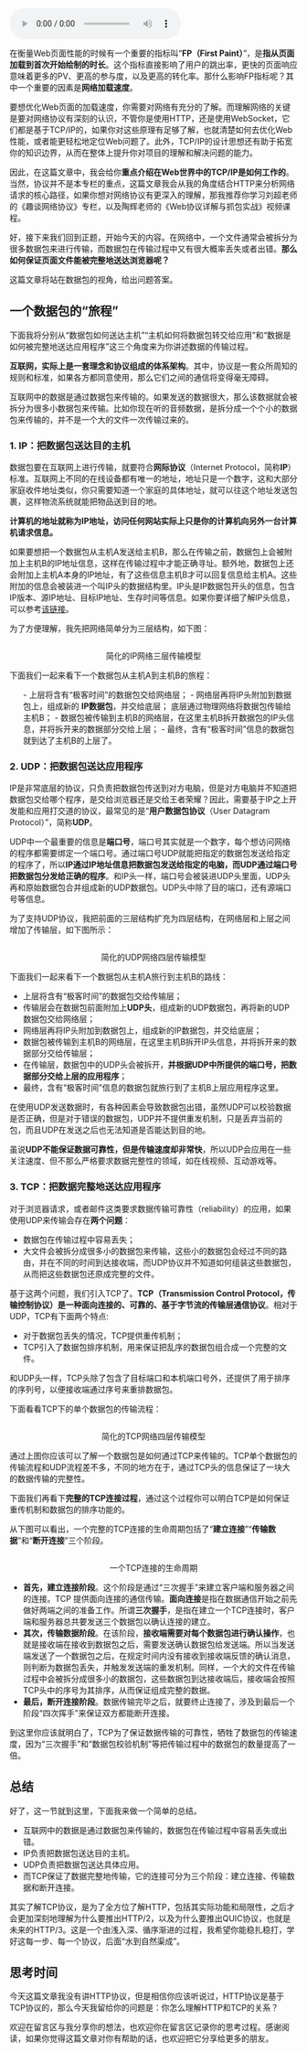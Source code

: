 <audio title="02 _ TCP协议：如何保证页面文件能被完整送达浏览器？" src="https://static001.geekbang.org/resource/audio/98/ab/989fd02dfaccd7c08555afd3ee2138ab.mp3" controls="controls"></audio> 
<p>在衡量Web页面性能的时候有一个重要的指标叫“<strong>FP（First Paint）</strong>”，是<strong>指从页面加载到首次开始绘制的时长</strong>。这个指标直接影响了用户的跳出率，更快的页面响应意味着更多的PV、更高的参与度，以及更高的转化率。那什么影响FP指标呢？其中一个重要的因素是<strong>网络加载速度</strong>。</p><p>要想优化Web页面的加载速度，你需要对网络有充分的了解。而理解网络的关键是要对网络协议有深刻的认识，不管你是使用HTTP，还是使用WebSocket，它们都是基于TCP/IP的，如果你对这些原理有足够了解，也就清楚如何去优化Web性能，或者能更轻松地定位Web问题了。此外，TCP/IP的设计思想还有助于拓宽你的知识边界，从而在整体上提升你对项目的理解和解决问题的能力。</p><p>因此，在这篇文章中，我会给你<strong>重点介绍在Web世界中的TCP/IP是如何工作的</strong>。当然，协议并不是本专栏的重点，这篇文章我会从我的角度结合HTTP来分析网络请求的核心路径，如果你想对网络协议有更深入的理解，那我推荐你学习刘超老师的《趣谈网络协议》专栏，以及陶辉老师的《Web协议详解与抓包实战》视频课程。</p><p>好，接下来我们回到正题，开始今天的内容。在网络中，一个文件通常会被拆分为很多数据包来进行传输，而数据包在传输过程中又有很大概率丢失或者出错。<strong>那么如何保证页面文件能被完整地送达浏览器呢？</strong></p><!-- [[[read_end]]] --><p>这篇文章将站在数据包的视角，给出问题答案。</p><h2>一个数据包的“旅程”</h2><p>下面我将分别从“数据包如何送达主机”“主机如何将数据包转交给应用”和“数据是如何被完整地送达应用程序”这三个角度来为你讲述数据的传输过程。</p><p><strong>互联网，实际上是一套理念和协议组成的体系架构</strong>。其中，协议是一套众所周知的规则和标准，如果各方都同意使用，那么它们之间的通信将变得毫无障碍。</p><p>互联网中的数据是通过数据包来传输的。如果发送的数据很大，那么该数据就会被拆分为很多小数据包来传输。比如你现在听的音频数据，是拆分成一个个小的数据包来传输的，并不是一个大的文件一次传输过来的。</p><h3>1. IP：把数据包送达目的主机</h3><p>数据包要在互联网上进行传输，就要符合<strong>网际协议</strong>（Internet Protocol，简称<strong>IP</strong>）标准。互联网上不同的在线设备都有唯一的地址，地址只是一个数字，这和大部分家庭收件地址类似，你只需要知道一个家庭的具体地址，就可以往这个地址发送包裹，这样物流系统就能把物品送到目的地。</p><p><strong>计算机的地址就称为IP地址，访问任何网站实际上只是你的计算机向另外一台计算机请求信息。</strong></p><p>如果要想把一个数据包从主机A发送给主机B，那么在传输之前，数据包上会被附加上主机B的IP地址信息，这样在传输过程中才能正确寻址。额外地，数据包上还会附加上主机A本身的IP地址，有了这些信息主机B才可以回复信息给主机A。这些附加的信息会被装进一个叫IP头的数据结构里。IP头是IP数据包开头的信息，包含IP版本、源IP地址、目标IP地址、生存时间等信息。如果你要详细了解IP头信息，可以参考<a href="https://zh.wikipedia.org/wiki/%E4%BC%A0%E8%BE%93%E6%8E%A7%E5%88%B6%E5%8D%8F%E8%AE%AE">该链接</a>。</p><p>为了方便理解，我先把网络简单分为三层结构，如下图：</p><p><img src="https://static001.geekbang.org/resource/image/00/4d/00d9bcad0bda1fdb43ead428e89ae74d.png" alt=""></p><center><span class="reference">简化的IP网络三层传输模型</span></center><p>下面我们一起来看下一个数据包从主机A到主机B的旅程：</p><ul>
- 上层将含有“极客时间”的数据包交给网络层；
- 网络层再将IP头附加到数据包上，组成新的 <strong>IP数据包</strong>，并交给底层；
  底层通过物理网络将数据包传输给主机B；
- 数据包被传输到主机B的网络层，在这里主机B拆开数据包的IP头信息，并将拆开来的数据部分交给上层；
- 最终，含有“极客时间”信息的数据包就到达了主机B的上层了。
  </ul><h3>2. UDP：把数据包送达应用程序</h3><p>IP是非常底层的协议，只负责把数据包传送到对方电脑，但是对方电脑并不知道把数据包交给哪个程序，是交给浏览器还是交给王者荣耀？因此，需要基于IP之上开发能和应用打交道的协议，最常见的是“<strong>用户数据包协议</strong>（User Datagram Protocol）”，简称<strong>UDP</strong>。</p><p>UDP中一个最重要的信息是<strong>端口号</strong>，端口号其实就是一个数字，每个想访问网络的程序都需要绑定一个端口号。通过端口号UDP就能把指定的数据包发送给指定的程序了，所以<strong>IP通过IP地址信息把数据包发送给指定的电脑，而UDP通过端口号把数据包分发给正确的程序</strong>。和IP头一样，端口号会被装进UDP头里面，UDP头再和原始数据包合并组成新的UDP数据包。UDP头中除了目的端口，还有源端口号等信息。</p><p>为了支持UDP协议，我把前面的三层结构扩充为四层结构，在网络层和上层之间增加了传输层，如下图所示：</p><p><img src="https://static001.geekbang.org/resource/image/3e/ea/3edb673a43f23d84253c52124ce447ea.png" alt=""></p><center><span class="reference">简化的UDP网络四层传输模型</span></center><p>下面我们一起来看下一个数据包从主机A旅行到主机B的路线：</p><ul>
  <li>上层将含有“极客时间”的数据包交给传输层；</li>
  <li>传输层会在数据包前面附加上<strong>UDP头</strong>，组成新的UDP数据包，再将新的UDP数据包交给网络层；</li>
  <li>网络层再将IP头附加到数据包上，组成新的IP数据包，并交给底层；</li>
  <li>数据包被传输到主机B的网络层，在这里主机B拆开IP头信息，并将拆开来的数据部分交给传输层；</li>
  <li>在传输层，数据包中的UDP头会被拆开，<strong>并根据UDP中所提供的端口号，把数据部分交给上层的应用程序</strong>；</li>
  <li>最终，含有“极客时间”信息的数据包就旅行到了主机B上层应用程序这里。</li>
  </ul><p>在使用UDP发送数据时，有各种因素会导致数据包出错，虽然UDP可以校验数据是否正确，但是对于错误的数据包，UDP并不提供重发机制，只是丢弃当前的包，而且UDP在发送之后也无法知道是否能达到目的地。</p><p>虽说<strong>UDP不能保证数据可靠性，但是传输速度却非常快</strong>，所以UDP会应用在一些关注速度、但不那么严格要求数据完整性的领域，如在线视频、互动游戏等。</p><h3>3. TCP：把数据完整地送达应用程序</h3><p>对于浏览器请求，或者邮件这类要求数据传输可靠性（reliability）的应用，如果使用UDP来传输会存在<strong>两个问题</strong>：</p><ul>
  <li>数据包在传输过程中容易丢失；</li>
  <li>大文件会被拆分成很多小的数据包来传输，这些小的数据包会经过不同的路由，并在不同的时间到达接收端，而UDP协议并不知道如何组装这些数据包，从而把这些数据包还原成完整的文件。</li>
  </ul><p>基于这两个问题，我们引入TCP了。<strong>TCP（Transmission Control Protocol，传输控制协议）是一种面向连接的、可靠的、基于字节流的传输层通信协议</strong>。相对于UDP，TCP有下面两个特点:</p><ul>
  <li>对于数据包丢失的情况，TCP提供重传机制；</li>
  <li>TCP引入了数据包排序机制，用来保证把乱序的数据包组合成一个完整的文件。</li>
  </ul><p>和UDP头一样，TCP头除了包含了目标端口和本机端口号外，还提供了用于排序的序列号，以便接收端通过序号来重排数据包。</p><p>下面看看TCP下的单个数据包的传输流程：</p><p><img src="https://static001.geekbang.org/resource/image/94/32/943ac29f7d5b45a8861b0cde5da99032.png" alt=""></p><center><span class="reference">简化的TCP网络四层传输模型</span></center><p>通过上图你应该可以了解一个数据包是如何通过TCP来传输的。TCP单个数据包的传输流程和UDP流程差不多，不同的地方在于，通过TCP头的信息保证了一块大的数据传输的完整性。</p><p>下面我们再看下<strong>完整的TCP连接过程</strong>，通过这个过程你可以明白TCP是如何保证重传机制和数据包的排序功能的。</p><p>从下图可以看出，一个完整的TCP连接的生命周期包括了“<strong>建立连接</strong>”“<strong>传输数据</strong>”和“<strong>断开连接</strong>”三个阶段。</p><p><img src="https://static001.geekbang.org/resource/image/44/44/440ee50de56edc27c6b3c992b3a25844.png" alt=""></p><center><span class="reference">一个TCP连接的生命周期</span></center><ul>
  <li><strong>首先，建立连接阶段</strong>。这个阶段是通过“三次握手”来建立客户端和服务器之间的连接。TCP 提供面向连接的通信传输。<strong>面向连接</strong>是指在数据通信开始之前先做好两端之间的准备工作。所谓<strong>三次握手</strong>，是指在建立一个TCP连接时，客户端和服务器总共要发送三个数据包以确认连接的建立。</li>
  <li><strong>其次，传输数据阶段</strong>。在该阶段，<strong>接收端需要对每个数据包进行确认操作</strong>，也就是接收端在接收到数据包之后，需要发送确认数据包给发送端。所以当发送端发送了一个数据包之后，在规定时间内没有接收到接收端反馈的确认消息，则判断为数据包丢失，并触发发送端的重发机制。同样，一个大的文件在传输过程中会被拆分成很多小的数据包，这些数据包到达接收端后，接收端会按照TCP头中的序号为其排序，从而保证组成完整的数据。</li>
  <li><strong>最后，断开连接阶段</strong>。数据传输完毕之后，就要终止连接了，涉及到最后一个阶段“四次挥手”来保证双方都能断开连接。</li>
  </ul><p>到这里你应该就明白了，TCP为了保证数据传输的可靠性，牺牲了数据包的传输速度，因为“三次握手”和“数据包校验机制”等把传输过程中的数据包的数量提高了一倍。</p><h2>总结</h2><p>好了，这一节就到这里，下面我来做一个简单的总结。</p><ul>
  <li>互联网中的数据是通过数据包来传输的，数据包在传输过程中容易丢失或出错。</li>
  <li>IP负责把数据包送达目的主机。</li>
  <li>UDP负责把数据包送达具体应用。</li>
  <li>而TCP保证了数据完整地传输，它的连接可分为三个阶段：建立连接、传输数据和断开连接。</li>
  </ul><p>其实了解TCP协议，是为了全方位了解HTTP，包括其实际功能和局限性，之后才会更加深刻地理解为什么要推出HTTP/2，以及为什么要推出QUIC协议，也就是未来的HTTP/3。这是一个由浅入深、循序渐进的过程，我希望你能稳扎稳打，学好这每一步、每一个协议，后面“水到自然渠成”。</p><h2>思考时间</h2><p>今天这篇文章我没有讲HTTP协议，但是相信你应该听说过，HTTP协议是基于TCP协议的，那么今天我留给你的问题是：你怎么理解HTTP和TCP的关系？</p><p>欢迎在留言区与我分享你的想法，也欢迎你在留言区记录你的思考过程。感谢阅读，如果你觉得这篇文章对你有帮助的话，也欢迎把它分享给更多的朋友。</p><p></p>